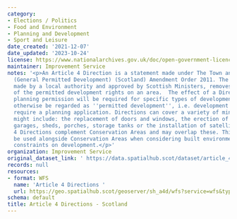 ```yaml
---
category:
- Elections / Politics
- Food and Environment
- Planning and Development
- Sport and Leisure
date_created: '2021-12-07'
date_updated: '2023-10-24'
license: https://www.nationalarchives.gov.uk/doc/open-government-licence/version/3/
maintainer: Improvement Service
notes: '<p>An Article 4 Direction is a statement made under The Town and Country Planning
  (General Permitted Development) (Scotland) Amendment Order 2011. The Direction,
  made by a local authority and approved by Scottish Ministers, removes all or some
  of the permitted development rights on an area.  The effect of a Direction is that
  planning permission will be required for specific types of development which would
  otherwise be regarded as ''permitted development'', i.e. development that does not
  require a planning application. Directions can cover a variety of minor works and
  might include: the replacement of doors and windows, the erection of gates, fences,
  garages, sheds, porches, storage tanks or the installation of satellite antennae.  Article
  4 Directions complement Conservation Areas and may overlap these. This dataset should
  be used alongside Conservation Areas when considering built environment heritage
  constraints on development.</p>'
organization: Improvement Service
original_dataset_link: ' https://data.spatialhub.scot/dataset/article_4_directions-is'
records: null
resources:
- format: WFS
  name: 'Article 4 Directions '
  url: https://geo.spatialhub.scot/geoserver/sh_a4d/wfs?service=wfs&typeName=sh_a4d:pub_a4d
schema: default
title: Article 4 Directions - Scotland
---
```

